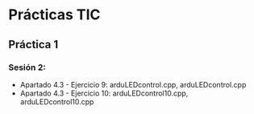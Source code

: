 # Prácticas TIC

## Práctica 1

### Sesión 2:

- Apartado 4.3 - Ejercicio 9: arduLEDcontrol.cpp, arduLEDcontrol.cpp
- Apartado 4.3 - Ejercicio 10: arduLEDcontrol10.cpp, arduLEDcontrol10.cpp

